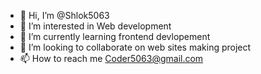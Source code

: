 - 👋 Hi, I’m @Shlok5063
- 👀 I’m interested in Web development
- 🌱 I’m currently learning frontend devlopement
- 💞️ I’m looking to collaborate on web sites making project
- 📫 How to reach me Coder5063@gmail.com

<!---
Shlok5063/Shlok5063 is a ✨ special ✨ repository because its `README.md` (this file) appears on your GitHub profile.
You can click the Preview link to take a look at your changes.
--->
